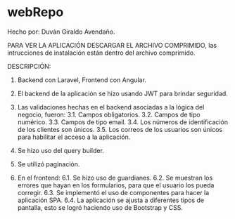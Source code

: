 # webRepo

Hecho por: Duván Giraldo Avendaño.

PARA VER LA APLICACIÓN DESCARGAR EL ARCHIVO COMPRIMIDO, las intrucciones de instalación están dentro del archivo comprimido.

DESCRIPCIÓN:


1. Backend con Laravel, Frontend con Angular.
2. El backend de la aplicación se hizo usando JWT para brindar seguridad.
3. Las validaciones hechas en el backend asociadas a la lógica del negocio, fueron:
  3.1. Campos obligatorios.
  3.2. Campos de tipo numérico.
  3.3. Campos de tipo email.
  3.4. Los números de identificación de los clientes son únicos.
  3.5. Los correos de los usuarios son únicos para habilitar el acceso a la aplicación.
4. Se hizo uso del query builder.
5. Se utilizó paginación.

6. En el frontend:
  6.1. Se hizo uso de guardianes.
  6.2. Se muestran los errores que hayan en los formularios, para que el usuario
  los pueda corregir.
  6.3. Se implementó el uso de componentes para hacer la aplicación SPA.
  6.4. La aplicación se ajusta a diferentes tipos de pantalla, esto se logró
  haciendo uso de Bootstrap y CSS.
  
  
